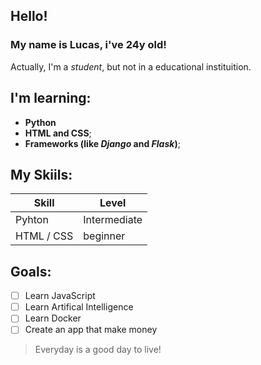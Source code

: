 ## Hello!

### My name is Lucas, i've 24y old!

Actually, I'm a _student_, but not in a educational instituition.
## I'm learning:
- **Python**
- **HTML and CSS**;
- **Frameworks (like _Django_ and _Flask_)**;

## My Skiils:

| Skill    | Level |
|----------|-------|
| Pyhton   | Intermediate|
| HTML / CSS | beginner|

## Goals:
- [ ] Learn JavaScript
- [ ] Learn Artifical Intelligence
- [ ] Learn Docker
- [ ] Create an app that make money

> Everyday is a good day to live!
> 
